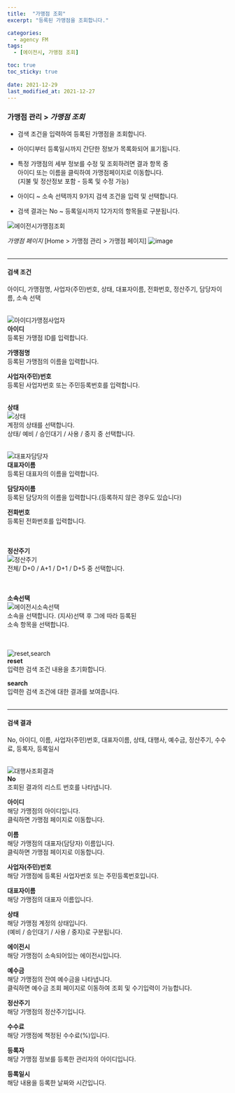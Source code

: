 ```yaml
---
title:  "가맹점 조회"
excerpt: "등록된 가맹점을 조회합니다."

categories:
  - agency FM
tags:
  - [에이전시, 가맹점 조회]

toc: true
toc_sticky: true
 
date: 2021-12-29
last_modified_at: 2021-12-27
---
```


### 가맹점 관리 > *가맹점 조회*
- 검색 조건을 입력하여 등록된 가맹점을 조회합니다.<br>

- 아이디부터 등록일시까지 간단한 정보가 목록화되어 표기됩니다.<br>

- 특정 가맹점의 세부 정보를 수정 및 조회하려면 결과 항목 중<br>아이디 또는 이름을 클릭하여 가맹점페이지로 이동합니다.<br>(지불 및 정산정보 포함 - 등록 및 수정 가능)

- 아이디 ~ 소속 선택까지 9가지 검색 조건을 입력 및 선택합니다.

- 검색 결과는 No ~ 등록일시까지 12가지의 항목들로 구분됩니다.

![에이전시가맹점조회](https://user-images.githubusercontent.com/95394003/147435422-c84aca07-2d91-4340-9d12-a62c56695a04.jpeg)
<br>

*가맹점 페이지*
 [Home > 가맹점 관리 > 가맹점 페이지]
![image](https://user-images.githubusercontent.com/95394003/147735207-96feaf72-23d4-4560-8a1c-45750379cb69.png)
<br>
<br>

---

#### 검색 조건
아이디, 가맹점명, 사업자(주민)번호, 상태, 대표자이름, 전화번호, 정산주기, 담당자이름, 소속 선택<br>
<br>

![아이디가맹점사업자](https://user-images.githubusercontent.com/95394003/146112518-8ff9309c-a45d-4596-a1c1-64e64d521a90.jpeg)<br>
**아이디**
<br>등록된 가맹점 ID를 입력합니다.

**가맹점명**
<br>등록된 가맹점의 이름을 입력합니다.

**사업자(주민)번호**
<br>등록된 사업자번호 또는 주민등록번호를 입력합니다.
<br>
<br>

**상태**<br>
![상태](https://user-images.githubusercontent.com/95394003/146114750-edd257df-fd47-466e-b0a1-4751523fa8a1.jpeg)
<br>계정의 상태를 선택합니다.<br>
상태/ 예비 / 승인대기 / 사용 / 중지 중 선택합니다.
<br>
<br>

![대표자담당자](https://user-images.githubusercontent.com/95394003/146112941-83cdaa8f-e2fe-47a0-8efc-a7bacf4831c3.jpeg)<br>
**대표자이름**
<br>등록된 대표자의 이름을 입력합니다.

**담당자이름**
<br>등록된 담당자의 이름을 입력합니다.(등록하지 않은 경우도 있습니다)

**전화번호**
<br>등록된 전화번호를 입력합니다.
<br>
<br>
<br>

**정산주기**<br>
![정산주기](https://user-images.githubusercontent.com/95394003/146113348-cbe31c00-e08b-4e43-8e6e-92b0e4f1ec94.jpeg)
<br>전체/ D+0 / A+1 / D+1 / D+5 중 선택합니다.
<br>
<br>
<br>

**소속선택**<br>
![에이전시소속선택](https://user-images.githubusercontent.com/95394003/147435311-52e7439f-64af-4111-b43f-c3c8b71d5eee.jpeg)
<br>소속을 선택합니다. (지사)선택 후 그에 따라 등록된<br>소속 항목을 선택합니다.
<br>
<br>
<br>

![reset,search](https://user-images.githubusercontent.com/95394003/145962859-5a6bdfe6-eae1-4270-a66f-7301f41da9e7.jpeg)<br>
**reset**<br>
입력한 검색 조건 내용을 초기화합니다.

**search**<br>
입력한 검색 조건에 대한 결과를 보여줍니다.
<br>
<br>

---

#### 검색 결과
No, 아이디, 이름, 사업자(주민)번호, 대표자이름, 상태, 대행사, 예수금, 정산주기, 수수료, 등록자, 등록일시<br>
<br>

![대행사조회결과](https://user-images.githubusercontent.com/95394003/146122595-29277e99-3c42-473c-80e6-49b7745d181d.jpeg)<br>
**No**
<br>조회된 결과의 리스트 번호를 나타냅니다.

**아이디**
<br>해당 가맹점의 아이디입니다.<br>클릭하면 가맹점 페이지로 이동합니다.

**이름**
<br>해당 가맹점의 대표자(담당자) 이름입니다.<br>클릭하면 가맹점 페이지로 이동합니다.

**사업자(주민)번호**
<br>해당 가맹점에 등록된 사업자번호 또는 주민등록번호입니다.

**대표자이름**
<br>해당 가맹점의 대표자 이름입니다.

**상태**
<br>해당 가맹점 계정의 상태입니다. <br>(예비 / 승인대기 / 사용 / 중지)로 구분됩니다.

**에이전시**<br>
해당 가맹점이 소속되어있는 에이전시입니다.

**예수금**
<br>해당 가맹점의 잔여 예수금을 나타냅니다.<br>클릭하면 예수금 조회 페이지로 이동하여 조회 및 수기입력이 가능합니다.

**정산주기**
<br>해당 가맹점의 정산주기입니다.

**수수료**
<br>해당 가맹점에 책정된 수수료(%)입니다.

**등록자**
<br>해당 가맹점 정보를 등록한 관리자의 아이디입니다.

**등록일시**
<br>해당 내용을 등록한 날짜와 시간입니다.